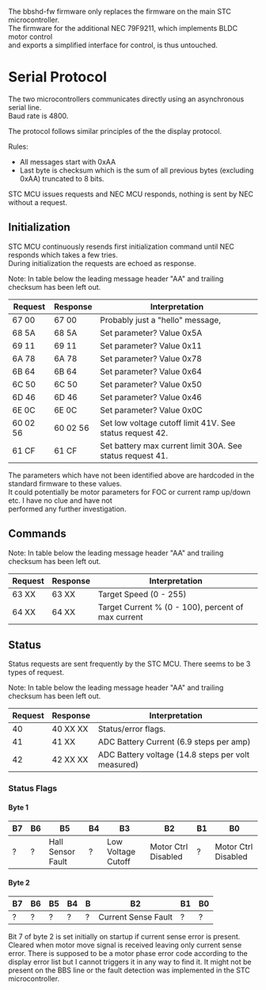 The bbshd-fw firmware only replaces the firmware on the main STC microcontroller.  
The firmware for the additional NEC 79F9211, which implements BLDC motor control  
and exports a simplified interface for control, is thus untouched.

# Serial Protocol

The two microcontrollers communicates directly using an asynchronous serial line.  
Baud rate is 4800.

The protocol follows similar principles of the the display protocol.

Rules:
* All messages start with 0xAA
* Last byte is checksum which is the sum of all previous bytes (excluding 0xAA) truncated to 8 bits.

STC MCU issues requests and NEC MCU responds, nothing is sent by NEC without a request.


## Initialization

STC MCU continuously resends first initialization command until NEC responds which takes a few tries.  
During initialization the requests are echoed as response.

Note: In table below the leading message header "AA" and trailing checksum has been left out.

Request  | Response | Interpretation
-------- | -------- | --------------
67 00    | 67 00    | Probably just a "hello" message,
68 5A    | 68 5A    | Set parameter? Value 0x5A
69 11    | 69 11    | Set parameter? Value 0x11
6A 78    | 6A 78    | Set parameter? Value 0x78
6B 64    | 6B 64    | Set parameter? Value 0x64
6C 50    | 6C 50    | Set parameter? Value 0x50
6D 46    | 6D 46    | Set parameter? Value 0x46
6E 0C    | 6E 0C    | Set parameter? Value 0x0C
60 02 56 | 60 02 56 | Set low voltage cutoff limit 41V. See status request 42.
61 CF    | 61 CF    | Set battery max current limit 30A. See status request 41.

The parameters which have not been identified above are hardcoded in the standard firmware to these values.  
It could potentially be motor parameters for FOC or current ramp up/down etc. I have no clue and have not  
performed any further investigation.

## Commands

Note: In table below the leading message header "AA" and trailing checksum has been left out.

Request  | Response | Interpretation
-------- | -------- | --------------
63 XX    | 63 XX    | Target Speed (0 - 255)
64 XX    | 64 XX    | Target Current % (0 - 100), percent of max current


## Status
Status requests are sent frequently by the STC MCU.
There seems to be 3 types of request.

Note: In table below the leading message header "AA" and trailing checksum has been left out.

Request  | Response | Interpretation
-------- | -------- | --------------
40       | 40 XX XX | Status/error flags.
41       | 41 XX    | ADC Battery Current (6.9 steps per amp)
42       | 42 XX XX | ADC Battery voltage (14.8 steps per volt measured)


### Status Flags

#### Byte 1

B7 | B6 | B5                | B4 | B3                 | B2                     | B1 | B0
-- | -- | ----------------- | -- | ------------------ | ---------------------- | -- | --------------------
 ? | ?  | Hall Sensor Fault | ?  | Low Voltage Cutoff | Motor Ctrl Disabled    | ?  | Motor Ctrl Disabled
 
 #### Byte 2

B7 | B6 | B5 | B4 | B | B2                   | B1 | B0
-- | ---| -- | -- | - | -------------------- | -- | --
 ? | ?  | ?  | ?  | ? | Current Sense Fault  | ?  | ?

Bit 7 of byte 2 is set initially on startup if current sense error is present. Cleared when motor move signal is received leaving only current sense error. There is supposed to be a motor phase error code according to the display error list but I cannot triggers it in any way to find it.
It might not be present on the BBS line or the fault detection was implemented in the STC microcontroller.